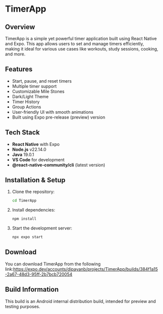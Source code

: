 # TimerApp

## Overview
TimerApp is a simple yet powerful timer application built using React Native and Expo. This app allows users to set and manage timers efficiently, making it ideal for various use cases like workouts, study sessions, cooking, and more.

## Features
- Start, pause, and reset timers
- Multiple timer support
- Customizable Mile Stones
- Dark/Light Theme
- Timer History
- Group Actions
- User-friendly UI with smooth animations
- Built using Expo pre-release (preview) version

## Tech Stack
- **React Native** with Expo
- **Node.js** v22.14.0
- **Java** 19.0.1
- **VS Code** for development
- **@react-native-community/cli** (latest version)

## Installation & Setup

1. Clone the repository:
   ```sh
   cd TimerApp
   ```

2. Install dependencies:
   ```sh
   npm install
   ```

3. Start the development server:
   ```sh
   npx expo start
   ```

## Download
You can download TimerApp from the following link:https://expo.dev/accounts/dipayanb/projects/TimerApp/builds/384f1a15-2a67-48d3-95ff-2b7bcb720054 

## Build Information
This build is an Android internal distribution build, intended for preview and testing purposes.
